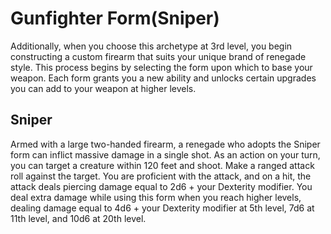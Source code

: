 # Gunfighter Form(Sniper)

Additionally, when you choose this archetype at 3rd level, you begin constructing a custom firearm that suits your unique brand of renegade style. This process begins by selecting the form upon which to base your weapon. Each form grants you a new ability and unlocks certain upgrades you can add to your weapon at higher levels.

## Sniper

Armed with a large two-handed firearm, a renegade who adopts the Sniper form can inflict massive damage in a single shot. As an action on your turn, you can target a creature within 120 feet and shoot. Make a ranged attack roll against the target. You are proficient with the attack, and on a hit, the attack deals piercing damage equal to 2d6 + your Dexterity modifier. You deal extra damage while using this form when you reach higher levels, dealing damage equal to 4d6 + your Dexterity modifier at 5th level, 7d6 at 11th level, and 10d6 at 20th level.